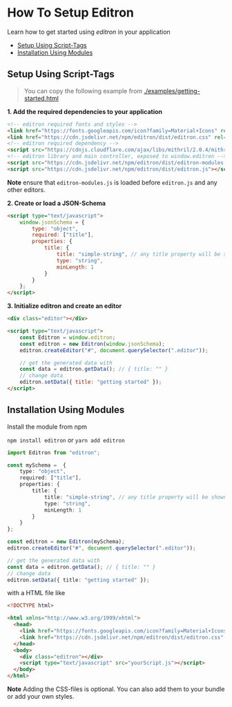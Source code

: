 # How To Setup Editron

Learn how to get started using _editron_ in your application

- [Setup Using Script-Tags](#setup-using-script-tags)
- [Installation Using Modules](#installation-using-modules)


## Setup Using Script-Tags

> You can copy the following example from [./examples/getting-started.html](./examples/getting-started.html)


**1. Add the required dependencies to your application**

```html
<!-- editron required fonts and styles -->
<link href="https://fonts.googleapis.com/icon?family=Material+Icons" rel="stylesheet">
<link href="https://cdn.jsdelivr.net/npm/editron/dist/editron.css" rel="stylesheet" />
<!-- editron required dependency -->
<script src="https://cdnjs.cloudflare.com/ajax/libs/mithril/2.0.4/mithril.min.js"></script>
<!-- editron library and main controller, exposed to window.editron -->
<script src="https://cdn.jsdelivr.net/npm/editron/dist/editron-modules.js"></script>
<script src="https://cdn.jsdelivr.net/npm/editron/dist/editron.js"></script>
```

**Note** ensure that `editron-modules.js` is loaded before `editron.js` and any other editors.


**2. Create or load a JSON-Schema**

```html
<script type="text/javascript">
    window.jsonSchema = {
        type: "object",
        required: ["title"],
        properties: {
            title: {
                title: "simple-string", // any title property will be shown as label
                type: "string",
                minLength: 1
            }
        }
    };
</script>
```


**3. Initialize editron and create an editor**

```html
<div class="editor"></div>

<script type="text/javascript">
    const Editron = window.editron;
    const editron = new Editron(window.jsonSchema);
    editron.createEditor("#", document.querySelector(".editor"));

    // get the generated data with
    const data = editron.getData(); // { title: "" }
    // change data
    editron.setData({ title: "getting started" });
</script>
```



## Installation Using Modules

Install the module from npm

`npm install editron` or `yarn add editron`

```ts
import Editron from "editron";

const mySchema =  {
    type: "object",
    required: ["title"],
    properties: {
        title: {
            title: "simple-string", // any title property will be shown as label
            type: "string",
            minLength: 1
        }
    }
};

const editron = new Editron(mySchema);
editron.createEditor("#", document.querySelector(".editor"));

// get the generated data with
const data = editron.getData(); // { title: "" }
// change data
editron.setData({ title: "getting started" });
```

with a HTML file like

```html
<!DOCTYPE html>

<html xmlns="http://www.w3.org/1999/xhtml">
  <head>
    <link href="https://fonts.googleapis.com/icon?family=Material+Icons" rel="stylesheet">
    <link href="https://cdn.jsdelivr.net/npm/editron/dist/editron.css" rel="stylesheet" />
  </head>
  <body>
    <div class="editron"></div>
    <script type="text/javascript" src="yourScript.js"></script>
  </body>
</html>
```

**Note** Adding the CSS-files is optional. You can also add them to your bundle or add your own styles.
